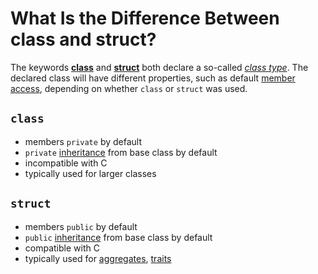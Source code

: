 # What Is the Difference Between class and struct?

The keywords
**[class](https://en.cppreference.com/w/cpp/keyword/class)** and
**[struct](https://en.cppreference.com/w/cpp/keyword/struct)** both declare a so-called
*[class type](https://en.cppreference.com/w/cpp/language/class)*.
The declared class will have different properties, such as default
[member access](https://en.cppreference.com/w/cpp/language/access), depending on whether `class` or `struct` was used.

<!-- inline -->
## `class`
- members `private` by default
- `private` [inheritance](https://en.cppreference.com/w/cpp/language/derived_class) from base class by default
- incompatible with C
- typically used for larger classes

<!-- inline -->
## `struct`
- members `public` by default
- `public` [inheritance](https://en.cppreference.com/w/cpp/language/derived_class) from base class by default
- compatible with C
- typically used for [aggregates](https://en.cppreference.com/w/cpp/language/aggregate_initialization),
[traits](https://en.cppreference.com/w/cpp/header/type_traits)
